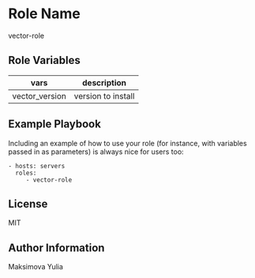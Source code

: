 Role Name
=========

vector-role

Role Variables
--------------

| vars | description |
|----------|----------------------|
| vector_version | version to install |

Example Playbook
----------------

Including an example of how to use your role (for instance, with variables passed in as parameters) is always nice for users too:

    - hosts: servers
      roles:
         - vector-role

License
-------

MIT

Author Information
------------------

Maksimova Yulia
